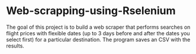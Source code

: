 # Web-scrapping-using-Rselenium

The goal of this project is to build a web scraper that performs searches on flight prices with flexible dates (up to 3 days before and after the dates you select first) for a particular destination. The program saves an CSV with the results.
